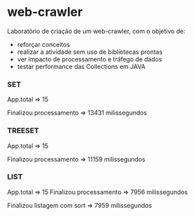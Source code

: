 # web-crawler

Laboratório de criação de um web-crawler, com o objetivo de:

- reforçar conceitos
- realizar a atividade sem uso de bibliotecas prontas
- ver impacto de processamento e tráfego de dados
- testar performance das Collections em JAVA

### SET ###

App.total => 15

Finalizou processamento => 13431 milissegundos

### TREESET ###

App.total => 15

Finalizou processamento => 11159 milissegundos

### LIST ###

App.total => 15 Finalizou processamento => 7956 milissegundos

Finalizou listagem com sort => 7959 milissegundos

